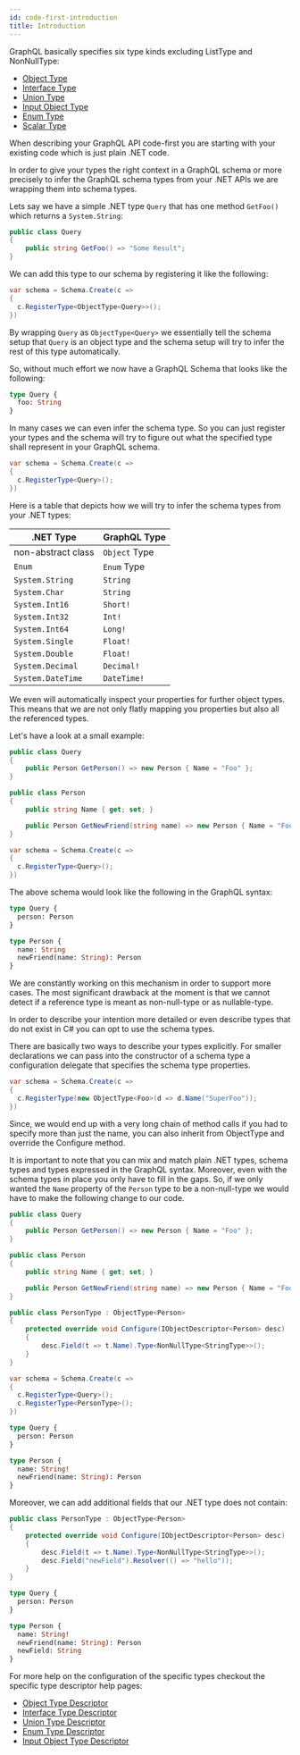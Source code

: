 ```yaml
---
id: code-first-introduction
title: Introduction
---
```


GraphQL basically specifies six type kinds excluding ListType and NonNullType:

- [Object Type](https://graphql.org/learn/schema/#object-types-and-fields)
- [Interface Type](https://graphql.org/learn/schema/#interfaces)
- [Union Type](https://graphql.org/learn/schema/#union-types)
- [Input Object Type](https://graphql.org/learn/schema/#input-types)
- [Enum Type](https://graphql.org/learn/schema/#enumeration-types)
- [Scalar Type](https://graphql.org/learn/schema/#scalar-types)

When describing your GraphQL API code-first you are starting with your existing code which is just plain .NET code.

In order to give your types the right context in a GraphQL schema or more precisely to infer the GraphQL schema types from your .NET APIs we are wrapping them into schema types.

Lets say we have a simple .NET type `Query` that has one method `GetFoo()` which returns a `System.String`:

```csharp
public class Query
{
    public string GetFoo() => "Some Result";
}
```

We can add this type to our schema by registering it like the following:

```csharp
var schema = Schema.Create(c =>
{
  c.RegisterType<ObjectType<Query>>();
})
```

By wrapping `Query` as `ObjectType<Query>` we essentially tell the schema setup that `Query` is an object type and the schema setup will try to infer the rest of this type automatically.

So, without much effort we now have a GraphQL Schema that looks like the following:

```graphql
type Query {
  foo: String
}
```

In many cases we can even infer the schema type. So you can just register your types and the schema will try to figure out what the specified type shall represent in your GraphQL schema.

```csharp
var schema = Schema.Create(c =>
{
  c.RegisterType<Query>();
})
```

Here is a table that depicts how we will try to infer the schema types from your .NET types:

| .NET Type          | GraphQL Type  |
| ------------------ | ------------- |
| non-abstract class | `Object` Type |
| `Enum`             | `Enum` Type   |
| `System.String`    | `String`      |
| `System.Char`      | `String`      |
| `System.Int16`     | `Short!`      |
| `System.Int32`     | `Int!`        |
| `System.Int64`     | `Long!`       |
| `System.Single`    | `Float!`      |
| `System.Double`    | `Float!`      |
| `System.Decimal`   | `Decimal!`    |
| `System.DateTime`  | `DateTime!`   |

We even will automatically inspect your properties for further object types. This means that we are not only flatly mapping you properties but also all the referenced types.

Let's have a look at a small example:

```csharp
public class Query
{
    public Person GetPerson() => new Person { Name = "Foo" };
}

public class Person
{
    public string Name { get; set; }

    public Person GetNewFriend(string name) => new Person { Name = "Foo" };
}

var schema = Schema.Create(c =>
{
  c.RegisterType<Query>();
})
```

The above schema would look like the following in the GraphQL syntax:

```graphql
type Query {
  person: Person
}

type Person {
  name: String
  newFriend(name: String): Person
}
```

We are constantly working on this mechanism in order to support more cases. The most significant drawback at the moment is that we cannot detect if a reference type is meant as non-null-type or as nullable-type.

In order to describe your intention more detailed or even describe types that do not exist in C# you can opt to use the schema types.

There are basically two ways to describe your types explicitly. For smaller declarations we can pass into the constructor of a schema type a configuration delegate that specifies the schema type properties.

```csharp
var schema = Schema.Create(c =>
{
  c.RegisterType(new ObjectType<Foo>(d => d.Name("SuperFoo"));
})
```

Since, we would end up with a very long chain of method calls if you had to specify more than just the name, you can also inherit from ObjectType<T> and override the Configure method.

It is important to note that you can mix and match plain .NET types, schema types and types expressed in the GraphQL syntax. Moreover, even with the schema types in place you only have to fill in the gaps. So, if we only wanted the `Name` property of the `Person` type to be a non-null-type we would have to make the following change to our code.

```csharp
public class Query
{
    public Person GetPerson() => new Person { Name = "Foo" };
}

public class Person
{
    public string Name { get; set; }

    public Person GetNewFriend(string name) => new Person { Name = "Foo" };
}

public class PersonType : ObjectType<Person>
{
    protected override void Configure(IObjectDescriptor<Person> desc)
    {
        desc.Field(t => t.Name).Type<NonNullType<StringType>>();
    }
}

var schema = Schema.Create(c =>
{
  c.RegisterType<Query>();
  c.RegisterType<PersonType>();
})
```

```graphql
type Query {
  person: Person
}

type Person {
  name: String!
  newFriend(name: String): Person
}
```

Moreover, we can add additional fields that our .NET type does not contain:

```csharp
public class PersonType : ObjectType<Person>
{
    protected override void Configure(IObjectDescriptor<Person> desc)
    {
        desc.Field(t => t.Name).Type<NonNullType<StringType>>();
        desc.Field("newField").Resolver(() => "hello"));
    }
}
```

```graphql
type Query {
  person: Person
}

type Person {
  name: String!
  newFriend(name: String): Person
  newField: String
}
```

For more help on the configuration of the specific types checkout the specific type descriptor help pages:

- [Object Type Descriptor](schema-object-type.md)
- [Interface Type Descriptor](code-first-interface-type.md)
- [Union Type Descriptor](code-first-union-type.md)
- [Enum Type Descriptor](code-first-enum-type.md)
- [Input Object Type Descriptor](code-first-input-object-type.md)
